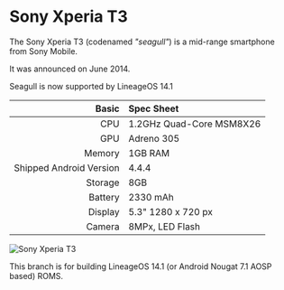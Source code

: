 Sony Xperia T3
=============

The Sony Xperia T3 (codenamed _"seagull"_) is a mid-range smartphone from Sony Mobile.

It was announced on June 2014.

Seagull is now supported by LineageOS 14.1

Basic   | Spec Sheet
-------:|:-------------------------
CPU     | 1.2GHz Quad-Core MSM8X26
GPU     | Adreno 305
Memory  | 1GB RAM
Shipped Android Version | 4.4.4
Storage | 8GB
Battery | 2330  mAh
Display | 5.3" 1280 x 720 px
Camera  | 8MPx, LED Flash

![Sony Xperia T3](http://img.xda-cdn.com/8JZJehoY3ryDLOt44Rq_iyPJokw=/300x300/smart/forum.xda-developers.com/devdb/deviceForum/screenshots/3209/20140611T051216.jpg "Sony Xperia T3 in purple")

This branch is for building LineageOS 14.1 (or Android Nougat 7.1 AOSP based) ROMS.
